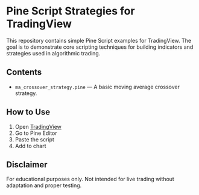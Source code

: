# Pine Script Strategies for TradingView

This repository contains simple Pine Script examples for TradingView. The goal is to demonstrate core scripting techniques for building indicators and strategies used in algorithmic trading.

## Contents

- `ma_crossover_strategy.pine` — A basic moving average crossover strategy.

## How to Use

1. Open [TradingView](https://tradingview.com)
2. Go to Pine Editor
3. Paste the script
4. Add to chart

## Disclaimer

For educational purposes only. Not intended for live trading without adaptation and proper testing.

